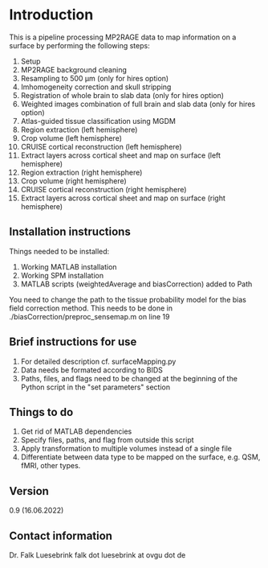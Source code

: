 # Introduction
This is a pipeline processing MP2RAGE data to map information on a surface by performing the following steps:

01. Setup
02. MP2RAGE background cleaning
03. Resampling to 500 µm (only for hires option)
04. Imhomogeneity correction and skull stripping
05. Registration of whole brain to slab data (only for hires option)
06. Weighted images combination of full brain and slab data (only for hires option)
07. Atlas-guided tissue classification using MGDM
08. Region extraction (left hemisphere) 
09. Crop volume (left hemisphere)
10. CRUISE cortical reconstruction (left hemisphere)
11. Extract layers across cortical sheet and map on surface (left hemisphere)
12. Region extraction (right hemisphere)
13. Crop volume (right hemisphere)
14. CRUISE cortical reconstruction (right hemisphere)
15. Extract layers across cortical sheet and map on surface (right hemisphere)

## Installation instructions
Things needed to be installed:
1. Working MATLAB installation
2. Working SPM installation
3. MATLAB scripts (weightedAverage and biasCorrection) added to Path

You need to change the path to the tissue probability model for the bias field correction method. This needs to be done in
./biasCorrection/preproc_sensemap.m on line 19

## Brief instructions for use
1. For detailed description cf. surfaceMapping.py
2. Data needs be formated according to BIDS
3. Paths, files, and flags need to be changed at the beginning of the Python script in the "set parameters" section

## Things to do
1. Get rid of MATLAB dependencies
2. Specify files, paths, and flag from outside this script
3. Apply transformation to multiple volumes instead of a single file
4. Differentiate between data type to be mapped on the surface, e.g. QSM, fMRI, other types.

## Version
0.9 (16.06.2022)

## Contact information
Dr. Falk Luesebrink
falk dot luesebrink at ovgu dot de

